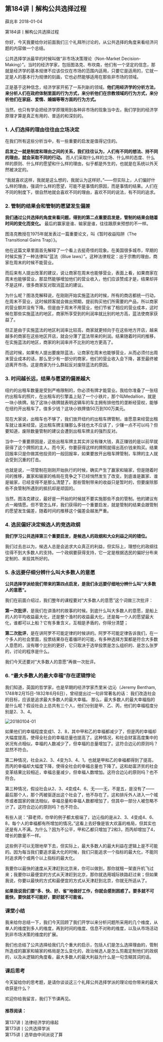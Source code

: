 
## 第184讲丨解构公共选择过程


薛兆丰
2018-01-04

第184讲丨解构公共选择过程

你好，今天我要给你对前面我们三个礼拜所讨论的，从公共选择的角度来看经济问题的内容做一个总结。

公共选择学派最早的时候叫做“非市场决策理论（Non-Market Decision-Making）”。当时的经济学家，包括图洛克、布坎南，他们有一个坚定的信念，那就是经济学的基本规律不应该仅仅在市场的范围内适用，只要它是适用的，它就一定是人的基本行为规律的刻画，它也必然能够适用在那些非市场的领域。

正是基于这种信念，经济学家开拓了一系列新的领域。**他们用经济学的分析方法，来分析人们在政府体制里面的行为方式，来分析他们在宗教领域的行为方式，来分析他们在家庭、爱情、婚姻等等方面的行为方式。**

当然，也只有学会把经济学原理用到各种非市场的现象当中去，我们学到的经济学原理才算是真正有用的、普适的和深刻的。

### 1. 人们选择的理由往往由立场决定

在我们所有这些分析当中，有一些重要的启发是值得记住的。

**启发之一就是制度和理由之间的关系，我们往往认为，人们有不同的想法、持不同的理由，就会采取不同的行动。** 而人们采取什么样的立场、什么样的态度、什么样的原则、什么样的愿望和什么样的理由，似乎都是外生的，也就是在系统以外天然被决定的。

“我就喜欢这样，我就是这么想的，我就认为这样好。”——但实际上，人们偏好什么样的理由，强调什么样的愿望，可能不是事情的原因，而是事情的结果。人们在不同的制度下，很自然地就会喜欢不同的理由，喜欢不同的说法，有不同的追求。

### 2. 管制的结果会和管制的愿望发生偏差

**我们通过公共选择的角度来看问题，得到的第二点重要启发是，管制的结果会随着时间的变化而变化。** 最后的赢家是谁、输家是谁，往往跟原来预想的不一样。

图洛克教授在1975年就发表过一篇重要论文，叫《暂时收益陷阱（The Transitional Gains Trap）》。

他在这篇文章里面首先解释了一个看上去挺奇怪的现象。在美国很多城市，早期的时候实施了一种法律叫“蓝法（Blue laws）”。这种法律规定：出于宗教的理由，商家在周末的时候不能营业。

而后来有人提出改革的建议，说让商家在周末也能够营业，表面上看，如果商家在周末也能够营业，那显然能够增加他们的营业收入，他们应该赞成才是，结果却并不是这样，很多商家反对取消蓝法的建议。

为什么呢？图洛克解释说，在刚刚开始实施蓝法的时候，所有的商店都统一行动，在周末不营业，这时候顾客就会做出预期，提前购买他们所需要的产品，所以商家的营业额并没有下降。但是由于周末不用营业，他们节省了相应的营业成本，这时候在那些实施蓝法的地区，商家所享受到的利润率就比别的地方高，蓝法使商家获益了。

但正是由于实施蓝法的地区利润率比较高，商家就更倾向于在这些地方开店，越来越多的商家在这些地区开店，就会分薄了蓝法带来的利润。结果随着时间的推移，在实施蓝法的地区，商家的利润率并不比别的地方更高了。

而这时候，如果有人提出要废除蓝法，让商家在周末也能够营业，从而必须付出周末营业成本的话，那么至少有一部分的商家，他们的营业收入会下降，甚至最终被迫离开市场。这是商家为什么群起反对废除蓝法的原因。

### 3. 时间越长远，结果与愿望的偏差越大

纽约的出租车数量是受到严格限制的，你必须有牌才能营业。我给你准备了一张纽约出租车的照片，在出租车的引擎盖上贴了一个小铁片，那个叫Medallion，就是一块小铁牌。贴了这块小铁牌就表明这辆车的车主拥有排他性的垄断经营权，能够在纽约开出租车了。值多少钱？这块小铁牌值50万到100万美元。

现在大家说，出租车也不够了，我们放开纽约的出租车牌管制，谁愿意来经营出租车就让谁来经营。这出租车牌主赚那么多钱也太不应该了，少赚一点不可以吗？但要知道，废除数量管制的建议会遭到出租车牌主的强烈反对。

当中一个重要原因是，这些出租车牌主其实并没有赚大钱，真正赚钱的是以前早就获得了这个牌照的主人。而今天，你要获得这样的牌照就得出高价钱来购买。结果回报率只是你做其他投资的一般回报率，如果要放开出租车牌管制，车牌的主人就会受到沉重的打击。

也就是说，一项管制在刚刚开始执行的时候，确实产生了赢家和输家，但是随着时间的推移，赢家和输家的格局在竞争之下已经悄然发生了改变。到底谁是赢家、谁是输家，已经变得不是那么清楚了。那些管制带来的收益只是暂时的，但要废除那些不良管制所遇到的抵抗却是顽固的。

当然，图洛克建议，最好是一开始的时候就不要实施那些不良的管制。他的建议有点一厢情愿。但不管怎么样，我们获得的一个重要启发，就是管制的结果会跟管制的愿望发生偏差，随着时间的推移这个偏差会越发严重。

### 4. 选民偏好决定候选人的竞选政纲

**我们学习公共选择第三个重要启发，是候选人的政纲和大众利益之间的错位。**

我们过去总以为，候选人总是会追求大众真正的利益，但实际上，理想化的政纲往往得不到大多数人的支持。一个政纲要获得支持，它一定是根据选民的偏好分布来定制的、来投其所好的。

### 5. 永远要仔细分辨什么叫大多数人的意愿

**公共选择学派给我们带来的第四点启发，是我们永远要仔细地分辨什么叫“大多数人的意愿”。**

我们在前面介绍过，我们整年的课程要对“大多数人的意愿”这个词做三次批评：

**第一次批评**，是我们在讲渔村的故事的时候。到底什么叫大多数人的意愿，是船上的人的平均收益最大化，还是整个渔村的收益最大化，还是每一个人的愿望最大化，谁都可以上船？它有多重含义，互相是矛盾的，你得分清楚；

**第二次批评**，是在讲阿罗不可能定律的时候讲的。阿罗不可能定律告诉我们，在一个多人的社会里面，投票结果存在着循环的可能，有多种选择方案都是符合大多数人意愿的，没有哪个比别的更好，它只取决于选举投票是怎么组织的、是怎么张罗的，讨论的程序是什么。

我们今天还要对“大多数人的意愿”再做一次批评。

### 6. “最大多数人的最大幸福”存在逻辑悖论

我们知道，英国的哲学家，也是早期的经济学家杰里米·边沁（Jeremy Bentham, 1748年2月15日-1832年6月6日），曾经提出过一句非常著名的话：
我们改造社会的目标，应该是追求最大多数人的最大幸福。
那么，最大多数人的最大幸福指的是什么呢？假设社会上总共有三个人，他们分别是甲、乙、丙，他们的幸福程度分别是2、3、4。

![20180104-01](https://note.youdao.com/yws/api/personal/file/D239F37D03DB44E1B25AF4E6373F5E09?method=download&shareKey=71a2b675da2b16438648e2054ba0a199)

如果他们的幸福程度变成1、2、8，其中甲和乙的幸福都减少了，但是丙的幸福却大幅度提高，使得全社会的幸福总量也提高了。这种情况，和社会财富高度集中的状况有点相似，幸福的人数减少了，但幸福的总量增加了。这符合边沁的原则吗？显然不符合。

第二种情况，社会从2、3、4变为3、4、1，也就是甲和乙的幸福都得到了提高，而丙的幸福却大幅度下降，使得全社会的幸福总量也下降了。这和劫富济贫的社会变革结果比较相近，幸福总量减少，但幸福人数增加。这符合边沁的原则吗？也不符合。

第三种情况，假设社会从2、3、4变成4、6、无——无，不是五，是没有了——最后那个人，那个丙被驱逐出这个社会了，他不存在了。这和排斥外人进入一个城市或者国家的做法相似，幸福总量和幸福人数都增加了，但其中一部分人被忽略不计了。这符合边沁的原则吗？也不符合。

有些人说：“薛老师，你举的例子都太极端了，边沁指的是从2、3、4变成4、6、8，每个人的幸福都有所增加的情况。”这看上去好像是皆大欢喜的格局，但其实也还是有人不满。为什么？因为不公平，甲和乙都只增加了2和3，而丙却增加了4，增长的数量不一样。

这些例子可以无限地举下去，但实际上，最大多数人的最大利益在逻辑上是不可能的。因为每当我们要追求最大化的时候，我们只能追求一个指标的最大化，不能同时追求两个或两个以上指标的最大化。

我要你以最快的速度从天津赶到北京来，你可以做到，那你就租一架直升机飞过来；我要你以最便宜的方式从天津赶到北京，那你就选用城际铁路赶过来；但如果我说，你要以最快的方式和最便宜的方式从天津赶到北京，你就无所适从了。

**如果我说我们要“多、快、好、省”地做好工作，你就会感到困惑了。要多就不可能快，要快就不可能好，要好就不可能省。**

### 课堂小结

我来给你总结一下，我们今天回顾了我们开学以来分析问题所采用的几个维度，从单人的维度到多人的维度，再到时间的维度、信息不对称的维度，以及从市场活动到非市场决策的维度的扩展。

我们也总结了公共选择给我们几个重大的启示，包括人们是怎么选择理由的，管制所造成的赢家和输家的格局是怎么变化的，政治候选人是怎么剪裁定制他们的政纲的，以及从逻辑的角度看，最大多数人的最大利益为什么是一句含糊其词的话。

### 课后思考

今天留给你的思考题，是请你谈谈这三个礼拜公共选择学派的理论给你带来的最大收获是什么？

欢迎你给我留言，我们下节课再见。

#### 推荐阅读：

第137讲丨法律经济学的缘起  
第173讲丨公共选择学派  
第175讲丨选举由中间派说了算  
